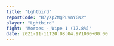 ```yaml
---
title: "Lghtbird"
reportCode: "B7yXpZMgPLvnYGK2"
player: "Lghtbird"
fight: "Moroes - Wipe 1 (17.8%)"
date: 2021-11-11T20:08:04.971000+00:00
---
```


